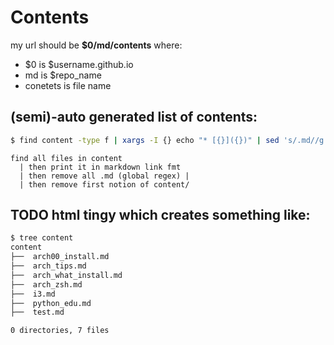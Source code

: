 # Contents
my url should be **$0/md/contents**
where:
* $0 is $username.github.io
* md is $repo_name
* conetets is file name

## (semi)-auto generated list of contents:
```bash
$ find content -type f | xargs -I {} echo "* [{}]({})" | sed 's/.md//g' | sed 's/content\///'
```
```plain
find all files in content
  | then print it in markdown link fmt
  | then remove all .md (global regex) |
  | then remove first notion of content/
```

## TODO html tingy which creates something like:
```bash
$ tree content
content
├──  arch00_install.md
├──  arch_tips.md
├──  arch_what_install.md
├──  arch_zsh.md
├──  i3.md
├──  python_edu.md
├──  test.md

0 directories, 7 files
```